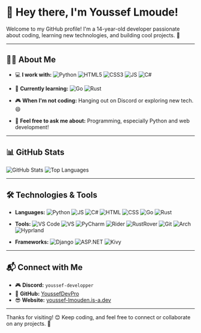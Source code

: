 # 👋 Hey there, I'm Youssef Lmoude!

Welcome to my GitHub profile! I'm a 14-year-old developer passionate about coding, learning new technologies, and building cool projects. 🚀  

---

## 🧑‍💻 About Me
- 💻 **I work with:** ![Python](https://img.shields.io/badge/-Python-3776AB?logo=python&logoColor=white&style=flat-square) ![HTML5](https://img.shields.io/badge/-HTML5-E34F26?logo=html5&logoColor=white&style=flat-square) ![CSS3](https://img.shields.io/badge/-CSS3-1572B6?logo=css3&logoColor=white&style=flat-square) ![JS](https://img.shields.io/badge/-JS-F7DF1E?logo=javascript&logoColor=black&style=flat-square) ![C#](https://img.shields.io/badge/-C%23-239120?logo=c-sharp&logoColor=white&style=flat-square)


- 🌱 **Currently learning:** ![Go](https://img.shields.io/badge/-Go-00ADD8?logo=go&logoColor=white&style=flat-square) ![Rust](https://img.shields.io/badge/-Rust-000000?logo=rust&logoColor=white&style=flat-square)


- 🎮 **When I'm not coding:** Hanging out on Discord or exploring new tech. 😄  
- 💬 **Feel free to ask me about:** Programming, especially Python and web development!

---

## 📊 GitHub Stats
![GitHub Stats](https://github-readme-stats.vercel.app/api?username=YoussefDevPro&show_icons=true&theme=radical)  ![Top Languages](https://github-readme-stats.vercel.app/api/top-langs/?username=YoussefDevPro&layout=compact&theme=radical)

---

## 🛠️ Technologies & Tools
- **Languages:** ![Python](https://img.shields.io/badge/-Python-3776AB?logo=python&logoColor=white&style=flat-square) ![JS](https://img.shields.io/badge/-JS-F7DF1E?logo=javascript&logoColor=black&style=flat-square) ![C#](https://img.shields.io/badge/-C%23-239120?logo=c-sharp&logoColor=white&style=flat-square) ![HTML](https://img.shields.io/badge/-HTML-E34F26?logo=html5&logoColor=white&style=flat-square) ![CSS](https://img.shields.io/badge/-CSS-1572B6?logo=css3&logoColor=white&style=flat-square) ![Go](https://img.shields.io/badge/-Go-00ADD8?logo=go&logoColor=white&style=flat-square) ![Rust](https://img.shields.io/badge/-Rust-000000?logo=rust&logoColor=white&style=flat-square)


- **Tools:** ![VS Code](https://img.shields.io/badge/-VS%20Code-007ACC?logo=visual-studio-code&logoColor=white&style=flat-square) ![VS](https://img.shields.io/badge/-VS-5C2D91?logo=visual-studio&logoColor=white&style=flat-square) ![PyCharm](https://img.shields.io/badge/-PyCharm-000000?logo=pycharm&logoColor=white&style=flat-square) ![Rider](https://img.shields.io/badge/-Rider-000000?logo=rider&logoColor=white&style=flat-square) ![RustRover](https://img.shields.io/badge/-RustRover-000000?logo=rust&logoColor=white&style=flat-square) ![Git](https://img.shields.io/badge/-Git-F05032?logo=git&logoColor=white&style=flat-square) ![Arch](https://img.shields.io/badge/-Arch-1793D1?logo=arch-linux&logoColor=white&style=flat-square) ![Hyprland](https://img.shields.io/badge/-Hyprland-0A1318?logo=linux&logoColor=white&style=flat-square)


- **Frameworks:** ![Django](https://img.shields.io/badge/-Django-092E20?logo=django&logoColor=white&style=flat-square) ![ASP.NET](https://img.shields.io/badge/-ASP.NET-512BD4?logo=dotnet&logoColor=white&style=flat-square) ![Kivy](https://img.shields.io/badge/-Kivy-4A4A4A?logo=kivy&logoColor=white&style=flat-square)


---

## 📬 Connect with Me
- 🎮 **Discord:** `youssef-developper`  
- 🐙 **GitHub:** [YoussefDevPro](https://github.com/YoussefDevPro)  
- 😎 **Website:** [youssef-lmouden.is-a.dev](https://youssef-lmouden.is-a.dev)  

---

Thanks for visiting! 😊 Keep coding, and feel free to connect or collaborate on any projects. 🚀

